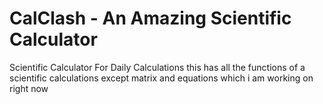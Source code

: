 # CalClash - An Amazing Scientific Calculator
Scientific Calculator For Daily Calculations
this has all the functions of a scientific calculations except matrix and equations which i am working on right now
